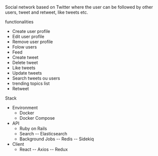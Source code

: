 Social network based on Twitter where the user can be followed by other users, tweet and retweet, like tweets etc.

functionalities

* Create user profile
* Edit user profile
* Remove user profile
* Folow users
* Feed
* Create tweet
* Delete tweet
* Like tweets
* Update tweets
* Search tweets ou users
* trending topics list
* Retweet

Stack
- Environment
	* Docker
	* Docker Compose
- API
	* Ruby on Rails
	* Search
		-- Elasticsearch
	* Background Jobs
		-- Redis
		-- Sidekiq
- Client
	* React
		-- Axios
		-- Redux

